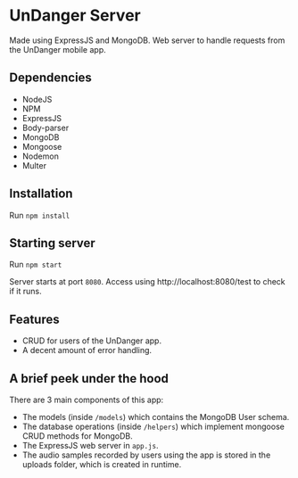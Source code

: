  # UnDanger Server
 Made using ExpressJS and MongoDB.
 Web server to handle requests from the UnDanger mobile app.
 ## Dependencies
 - NodeJS
 - NPM
 - ExpressJS
 - Body-parser
 - MongoDB
 - Mongoose
 - Nodemon
 - Multer

 ## Installation
 Run ```npm install```
 
 ## Starting server
 Run ```npm start```
 
 Server starts at port ```8080```. Access using http://localhost:8080/test to check if it runs.
 
 ## Features
 - CRUD for users of the UnDanger app.
 - A decent amount of error handling.
 
 ## A brief peek under the hood
 There are 3 main components of this app:
 - The models (inside ```/models```) which contains the MongoDB User schema.
 - The database operations (inside ```/helpers```) which implement mongoose CRUD methods for MongoDB.
 - The ExpressJS web server in ```app.js```.
 - The audio samples recorded by users using the app is stored in the uploads folder, which is created in runtime.